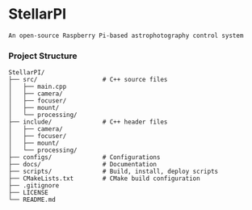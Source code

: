 # StellarPI
`An open-source Raspberry Pi-based astrophotography control system`

### Project Structure
```
StellarPI/
├── src/                  # C++ source files
│   ├── main.cpp
│   ├── camera/
│   ├── focuser/
│   ├── mount/
│   └── processing/
├── include/              # C++ header files
│   ├── camera/
│   ├── focuser/
│   ├── mount/
│   └── processing/
├── configs/              # Configurations
├── docs/                 # Documentation
├── scripts/              # Build, install, deploy scripts
├── CMakeLists.txt        # CMake build configuration
├── .gitignore
├── LICENSE
└── README.md
```